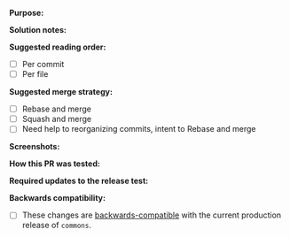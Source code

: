 **Purpose:**
<!-- Why do we need this? -->

**Solution notes:**
<!-- How do we solve it? Any caveats? -->

**Suggested reading order:**

- [ ] Per commit
- [ ] Per file

**Suggested merge strategy:**

- [ ] Rebase and merge
- [ ] Squash and merge
- [ ] Need help to reorganizing commits, intent to Rebase and merge

**Screenshots:**
<!-- For any visual changes. -->

**How this PR was tested:**
<!-- Manual or automatic? Local or staging? What steps were performed? -->

**Required updates to the release test:**
<!-- When we merge this PR, will we have to update the release test? -->

**Backwards compatibility:**

- [ ] These changes are [backwards-compatible](https://motosumo.slack.com/archives/C2AKTNGSD/p1696944730187129?thread_ts=1696942867.060769&cid=C2AKTNGSD) with the current production release of `commons`.
